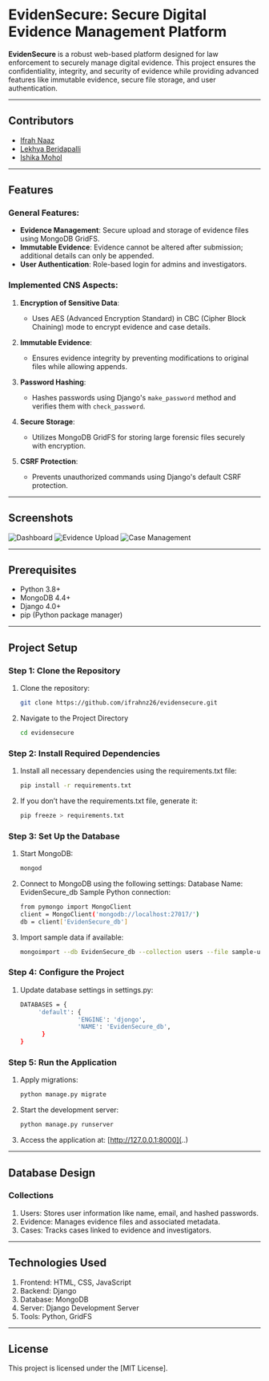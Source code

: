 # EvidenSecure: Secure Digital Evidence Management Platform

**EvidenSecure** is a robust web-based platform designed for law enforcement to securely manage digital evidence. This project ensures the confidentiality, integrity, and security of evidence while providing advanced features like immutable evidence, secure file storage, and user authentication.

---

## Contributors

- [Ifrah Naaz](https://github.com/ifrahnz26)  
- [Lekhya Beridapalli](https://github.com/LekhyaBiridepalli)
- [Ishika Mohol](https://github.com/justishika)

---

## Features

### General Features:
- **Evidence Management**: Secure upload and storage of evidence files using MongoDB GridFS.
- **Immutable Evidence**: Evidence cannot be altered after submission; additional details can only be appended.
- **User Authentication**: Role-based login for admins and investigators.

### Implemented CNS Aspects:
1. **Encryption of Sensitive Data**:  
   - Uses AES (Advanced Encryption Standard) in CBC (Cipher Block Chaining) mode to encrypt evidence and case details.  

2. **Immutable Evidence**:  
   - Ensures evidence integrity by preventing modifications to original files while allowing appends.  

3. **Password Hashing**:  
   - Hashes passwords using Django's `make_password` method and verifies them with `check_password`.  

4. **Secure Storage**:  
   - Utilizes MongoDB GridFS for storing large forensic files securely with encryption.  

5. **CSRF Protection**:  
   - Prevents unauthorized commands using Django's default CSRF protection.

---

## Screenshots

![Dashboard]()
![Evidence Upload]()
![Case Management]()

---

## Prerequisites

- Python 3.8+
- MongoDB 4.4+
- Django 4.0+
- pip (Python package manager)

---

## Project Setup

### Step 1: Clone the Repository
1. Clone the repository:  
   ```bash
   git clone https://github.com/ifrahnz26/evidensecure.git
2. Navigate to the Project Directory
   ```bash
   cd evidensecure

### Step 2: Install Required Dependencies
1. Install all necessary dependencies using the requirements.txt file:
   ```bash
   pip install -r requirements.txt
2. If you don’t have the requirements.txt file, generate it:
    ```bash
   pip freeze > requirements.txt

### Step 3: Set Up the Database
1. Start MongoDB:
   ```bash
   mongod 
2. Connect to MongoDB using the following settings:
   Database Name: EvidenSecure_db
   Sample Python connection:
   ```bash
   from pymongo import MongoClient
   client = MongoClient('mongodb://localhost:27017/')
   db = client['EvidenSecure_db']
3. Import sample data if available:
   ```bash
   mongoimport --db EvidenSecure_db --collection users --file sample-users.json

### Step 4: Configure the Project
1. Update database settings in settings.py:
   ```bash
   DATABASES = {
        'default': {
                   'ENGINE': 'djongo',
                   'NAME': 'EvidenSecure_db',
         }
   }

### Step 5: Run the Application
1. Apply migrations:
   ```bash
   python manage.py migrate
2. Start the development server:
   ```bash
   python manage.py runserver
3. Access the application at:
    [http://127.0.0.1:8000](..)

---

## Database Design
### Collections
1. Users: Stores user information like name, email, and hashed passwords.
2. Evidence: Manages evidence files and associated metadata.
3. Cases: Tracks cases linked to evidence and investigators.

---

## Technologies Used
1. Frontend: HTML, CSS, JavaScript
2. Backend: Django
3. Database: MongoDB
4. Server: Django Development Server
5. Tools: Python, GridFS

---

## License
This project is licensed under the [MIT License].

